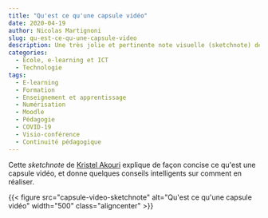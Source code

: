 ```yaml
---
title: "Qu'est ce qu'une capsule vidéo"
date: 2020-04-19
author: Nicolas Martignoni
slug: qu-est-ce-qu-une-capsule-video
description: Une très jolie et pertinente note visuelle (sketchnote) de Kristel Akouri nous donne des conseils sur la réalisation de capsules vidéo.
categories:
  - École, e-learning et ICT
  - Technologie
tags:
  - E-learning
  - Formation
  - Enseignement et apprentissage
  - Numérisation
  - Moodle
  - Pédagogie
  - COVID-19
  - Visio-conférence
  - Continuité pédagogique
---
```

Cette _sketchnote_ de [Kristel Akouri](https://twitter.com/KristelAkouri) explique de façon concise ce qu'est une capsule vidéo, et donne quelques conseils intelligents sur comment en réaliser.

{{< figure src="capsule-video-sketchnote" alt="Qu'est ce qu'une capsule vidéo" width="500" class="aligncenter" >}}

<!--more-->
